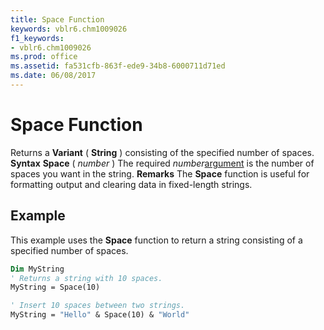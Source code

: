 ```yaml
---
title: Space Function
keywords: vblr6.chm1009026
f1_keywords:
- vblr6.chm1009026
ms.prod: office
ms.assetid: fa531cfb-863f-ede9-34b8-6000711d71ed
ms.date: 06/08/2017
---
```



# Space Function



Returns a  **Variant** ( **String** ) consisting of the specified number of spaces.
 **Syntax**
 **Space** ( _number_ )
The required  _number_[argument](vbe-glossary.md) is the number of spaces you want in the string.
 **Remarks**
The  **Space** function is useful for formatting output and clearing data in fixed-length strings.

## Example

This example uses the  **Space** function to return a string consisting of a specified number of spaces.


```vb
Dim MyString
' Returns a string with 10 spaces.
MyString = Space(10)

' Insert 10 spaces between two strings.
MyString = "Hello" & Space(10) & "World"


```


